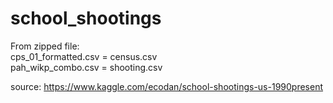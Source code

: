 # school_shootings

From zipped file:\
cps_01_formatted.csv = census.csv\
pah_wikp_combo.csv = shooting.csv

source: https://www.kaggle.com/ecodan/school-shootings-us-1990present
